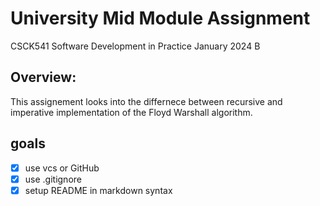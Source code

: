 # University Mid Module Assignment
CSCK541 Software Development in Practice January 2024 B


## Overview:
This assignement looks into the differnece between recursive and imperative implementation of the Floyd Warshall algorithm. 


## goals
- [x] use vcs or GitHub
- [x] use .gitignore
- [x] setup README in markdown syntax
